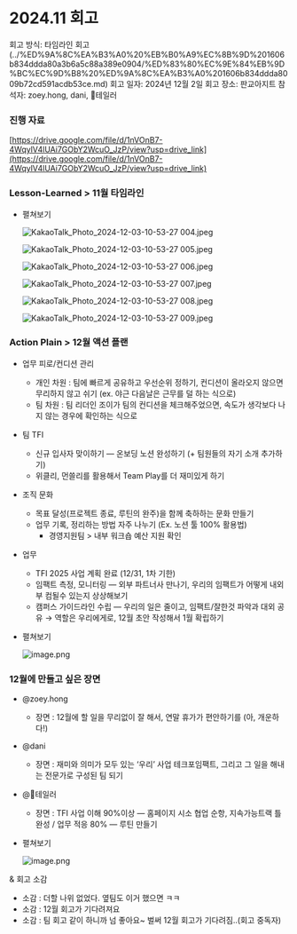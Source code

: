 # 2024.11 회고

회고 방식: 타임라인 회고 (../%ED%9A%8C%EA%B3%A0%20%EB%B0%A9%EC%8B%9D%201606b834ddda80a3b6a5c88a389e0904/%ED%83%80%EC%9E%84%EB%9D%BC%EC%9D%B8%20%ED%9A%8C%EA%B3%A0%201606b834ddda8009b72cd591acdb53ce.md)
회고 일자: 2024년 12월 2일
회고 장소: 판교아지트
참석자: zoey.hong, dani, 테일러

### 진행 자료

[https://drive.google.com/file/d/1nVOnB7-4WqylV4lUAi7GObY2WcuO_JzP/view?usp=drive_link](https://drive.google.com/file/d/1nVOnB7-4WqylV4lUAi7GObY2WcuO_JzP/view?usp=drive_link)

### Lesson-Learned > 11월 타임라인

- 펼쳐보기
    
    ![KakaoTalk_Photo_2024-12-03-10-53-27 004.jpeg](2024%2011%20%ED%9A%8C%EA%B3%A0%201516b834ddda80769300f81003189a47/KakaoTalk_Photo_2024-12-03-10-53-27_004.jpeg)
    
    ![KakaoTalk_Photo_2024-12-03-10-53-27 005.jpeg](2024%2011%20%ED%9A%8C%EA%B3%A0%201516b834ddda80769300f81003189a47/KakaoTalk_Photo_2024-12-03-10-53-27_005.jpeg)
    
    ![KakaoTalk_Photo_2024-12-03-10-53-27 006.jpeg](2024%2011%20%ED%9A%8C%EA%B3%A0%201516b834ddda80769300f81003189a47/KakaoTalk_Photo_2024-12-03-10-53-27_006.jpeg)
    
    ![KakaoTalk_Photo_2024-12-03-10-53-27 007.jpeg](2024%2011%20%ED%9A%8C%EA%B3%A0%201516b834ddda80769300f81003189a47/KakaoTalk_Photo_2024-12-03-10-53-27_007.jpeg)
    
    ![KakaoTalk_Photo_2024-12-03-10-53-27 008.jpeg](2024%2011%20%ED%9A%8C%EA%B3%A0%201516b834ddda80769300f81003189a47/KakaoTalk_Photo_2024-12-03-10-53-27_008.jpeg)
    
    ![KakaoTalk_Photo_2024-12-03-10-53-27 009.jpeg](2024%2011%20%ED%9A%8C%EA%B3%A0%201516b834ddda80769300f81003189a47/KakaoTalk_Photo_2024-12-03-10-53-27_009.jpeg)
    

### Action Plain > 12월 액션 플랜

- 업무 피로/컨디션 관리
    - 개인 차원 : 팀에 빠르게 공유하고 우선순위 정하기, 컨디션이 올라오지 않으면 무리하지 않고 쉬기 (ex. 야근 다음날은 근무를 덜 하는 식으로)
    - 팀 차원 : 팀 리더인 조이가 팀의 컨디션을 체크해주었으면, 속도가 생각보다 나지 않는 경우에 확인하는 식으로
- 팀 TFI
    - 신규 입사자 맞이하기 — 온보딩 노션 완성하기 (+ 팀원들의 자기 소개 추가하기)
    - 위클리, 먼쓸리를 활용해서 Team Play를 더 재미있게 하기
- 조직 문화
    - 목표 달성(프로젝트 종료, 루틴의 완주)을 함께 축하하는 문화 만들기
    - 업무 기록, 정리하는 방법 자주 나누기 (Ex. 노션 툴 100% 활용법)
        - 경영지원팀 > 내부 워크숍 예산 지원 확인
- 업무
    - TFI 2025 사업 계획 완료 (12/31, 1차 기한)
    - 임팩트 측정, 모니터링 — 외부 파트너사 만나기, 우리의 임팩트가 어떻게 내외부 컴될수 있는지 상상해보기
    - 캠퍼스 가이드라인 수립 — 우리의 일은 줄이고, 임팩트/잘한것 파악과 대외 공유 → 역할은 우리에게로, 12월 초안 작성해서 1월 확립하기
- 펼쳐보기
    
    ![image.png](2024%2011%20%ED%9A%8C%EA%B3%A0%201516b834ddda80769300f81003189a47/image.png)
    

### 12월에 만들고 싶은 장면

- @zoey.hong
    - 장면 : 12월에 할 일을 무리없이 잘 해서, 연말 휴가가 편안하기를 (아, 개운하다!)
- @dani
    - 장면 : 재미와 의미가 모두 있는 ‘우리’ 사업 테크포임팩트, 그리고 그 일을 해내는 전문가로 구성된 팀 되기
- @테일러
    - 장면 : TFI 사업 이해 90%이상 — 홈페이지 시소 협업 순항, 지속가능트랙 틀 완성 / 업무 적응 80% — 루틴 만들기
- 펼쳐보기
    
    ![image.png](2024%2011%20%ED%9A%8C%EA%B3%A0%201516b834ddda80769300f81003189a47/image%201.png)
    

& 회고 소감

- 소감 : 더할 나위 없었다. 옆팀도 이거 했으면 ㅋㅋ
- 소감 : 12월 회고가 기다려져요
- 소감 : 팀 회고 같이 하니까 넘 좋아요~ 벌써 12월 회고가 기다려짐..(회고 중독자)